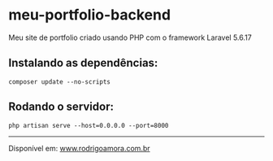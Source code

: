 # meu-portfolio-backend
Meu site de portfolio criado usando PHP com o framework Laravel 5.6.17 <br>

Instalando as dependências:
-------------------------
`composer update --no-scripts`

Rodando o servidor:
-------------------
`php artisan serve --host=0.0.0.0 --port=8000`

<hr>

Disponível em: www.rodrigoamora.com.br
